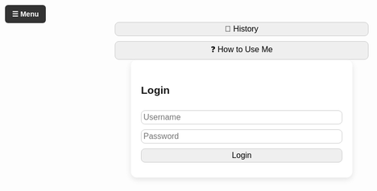 <!DOCTYPE html>
<html lang="en">
<head>
  <meta charset="UTF-8">
  <title>Name Lookup System</title>
  <style>
    body {
      font-family: Arial, sans-serif;
      background-image: url("20250728-001317.jpg");
      background-position: center;
      background-attachment: fixed;
      padding: 20px;
    }
    .login-container, .lookup-container {
      max-width: 400px;
      margin: auto;
      background: white;
      padding: 20px;
      border-radius: 12px;
      box-shadow: 0 4px 12px rgba(0,0,0,0.1);
    }
    input, button {
      width: 100%;
      padding: 4px;
      margin-top: 10px;
      font-size: 16px;
      border-radius: 8px;
      border: 1px solid #ccc;
    }
    #loginError {
      color: red;
      margin-top: 10px;
    }
    #result {
      margin-top: 15px;
      background: #e8f5e9;
      padding: 10px;
      border-radius: 8px;
      display: none;
    }
  #navToggle {
  position: fixed;
  top: 10px;
  left: 10px;
  background: #333;
  color: white;
  padding: 10px 14px;
  border-radius: 6px;
  cursor: pointer;
  z-index: 1000;
  font-weight: bold;
}

#sidebar {
  position: fixed;
  top: 50px;
  left: 10px;
  background: #222;
  padding: 10px;
  display: none;
  flex-direction: column;
  gap: 8px;
  border-radius: 8px;
  z-index: 999;
}

#sidebar button {
  background: #444;
  color: white;
  border: none;
  padding: 8px 12px;
  border-radius: 5px;
  cursor: pointer;
}

#sidebar button:hover {
  background: #666;
}
  </style>
</head>
<body>
  <!-- Sidebar Toggle Button -->
<div id="navToggle" onclick="toggleSidebar()">☰ Menu</div>

<!-- Sidebar -->
<div id="sidebar">
  <button onclick="showSection('history')">📜 History</button>
  <button onclick="showSection('how')">❓ How to Use Me</button>
</div>

<!-- How to Use Section -->
<div id="howSection" style="display:none; padding:10px;">
  <h3>📘 How to Use This System</h3>
  <ul>
    <li>Enter your name in the input field.</li>
    <li>Click "Look Up" to view your data.</li>
    <li>Use the sidebar to navigate.</li>
  </ul>
</div>

<!-- History Section -->
<div id="historySection" style="display:none; padding:10px;">
  <h3>📜 Search History</h3>
  <ul id="historyList"></ul>
</div>

  <!-- Login Section -->
  <div class="login-container" id="loginSection">
    <h2>Login</h2>
    <input type="text" id="username" placeholder="Username">
    <input type="password" id="password" placeholder="Password">
    <button onclick="login()">Login</button>
    <div id="loginError"></div>
  </div>

  <!-- Lookup Section -->
  <div class="lookup-container" id="lookupSection" style="display: none;">
    <h2>Lookup System</h2>
    <input type="text" id="nameInput" placeholder="Type your name">
    <button onclick="lookup()">Look up</button>
    <div id="result"></div>
  </div>

  <script>
    // Login system
    function login() {
      const user = document.getElementById("username").value.trim();
      const pass = document.getElementById("password").value.trim();
      const errorDiv = document.getElementById("loginError");

      // Default login credentials
      const validUser = "Johnvel";
      const validPass = "34101150";

      if (user === validUser && pass === validPass) {
        document.getElementById("loginSection").style.display = "none";
        document.getElementById("lookupSection").style.display = "block";
      } else {
        errorDiv.innerText = "❌ Invalid username or password.";
      }
    }
  </script>

  <script>
    const userData = {
      "Johnvel Lynmer P. Bacaling": {
        age: 17,
        grade: "12",
        email: "johnvel@example.com",
        Section: "NetBios",
        Teacher: "Anne Silawan",
        Num: "09*********",
        FB: "Lynmer Bacaling",
        Mother: "Veleza P. Pahugot",
        Father: "Robert John T. Bacaling",
        LRN: "447077150031",
        Modality:"Face to face"
        
      },
      "Jerald D. Socorin": {
        age: 18,
        grade: "12",
        email: "JeraldSocorn@example.com",
        Section: "NetBios",
        Teacher: "Anne Silawan",
        Num: "09*********",
        FB: "Jerald D. socorin",
        Mother: "Ms.Socorin",
        Father: "Mr.Socorin",
        LRN: "119254120126",
        Modality:"Face to face"
      },
      "Aljun G. Manlakat": {
        age: 16,
        grade: "12",
        email: "Aljun2008@example.com",
        Section: "NetBios",
        Teacher: "Anne Silawan",
        Num: "09*********",
        FB: "Al Jun",
        Mother: "Jocelyn G. Manlakat",
        Father: "Albert R. Manlakat",
        LRN: "119255130220",
        Modality:"Face to face"
        
        
      },
       "Jonalyn M. Miñoza": {
        age: 18,
        grade: "12",
        email: "Jonalyn@example.com",
        Section: "NetBios",
        Teacher: "Anne Silawan",
        Num: "09*********",
        FB: "Monica Miñoza",
        Mother: "Ms.Miñoza",
        Father: "Mr.Miñoza",
        LRN: "119967140396",
        Modality:"Face to face"
        
        
       },
       "MarlynJanne L. Trimonia": {
        age: 17,
        grade: "12",
        email: "Marlyn@example.com",
        Section: "NetBios",
        Teacher: "Anne Silawan",
        Num: "09*********",
        FB: "MarlynJanne Trimonia",
        Mother: "Helen R. Limpangug",
        Father: "Marlon T. Trimonia",
        LRN: "119984130342",
        Modality:"Face to face"
        
       },
       "John Carlo J. Años" :{
         age:18,
         grade:"12",
         email:"Johncarlo@example.com",
         Section:"Netbios",
         Teacher:"Anne Silawan",
         Num:"09*********",
         FB:"John Carlo",
         Mother:"Ms.Años",
         Father:"Mr.Años",
         LRN: "120105120023",
         Modality:"Face to face"
         
       },
        "Louie L. Carcasona" :{
         age:18,
         grade:"12",
         email:"Louie@example.com",
         Section:"Netbios",
         Teacher:"Anne Silawan",
         Num:"09*********",
         FB:"Louie Carcasona",
         Mother:"Ms.Carcasona",
         Father:"Mr.Carcasona",
         LRN: "119967140460",
         Modality:"Face to face"
       },
         "Andre Stephan B. Estardo" :{
         age:18,
         grade:"12",
         email:"Estardoandre@example.com",
         Section:"Netbios",
         Teacher:"Anne Silawan",
         Num:"09*********",
         FB:"",
         Mother:"Ms.Estardo",
         Father:"Mr.Estardo",
         LRN: "119969120081",
         Modality:"Modular"
       },
         "Janzel Niño B. Fernandez" :{
         age:18,
         grade:"12",
         email:"Niño@example.com",
         Section:"Netbios",
         Teacher:"Anne Silawan",
         Num:"09*********",
         FB:"Janzel Fernandez",
         Mother:"Ms.Fernandez",
         Father:"Mr.Fernandez",
         LRN: "119970120201",
         Modality:"Face to face" 
       },
         "Garreth Jezzeriel P. Igot" :{
         age:18,
         grade:"12",
         email:"Jezzeriel@example.com",
         Section:"Netbios",
         Teacher:"Anne Silawan",
         Num:"09*********",
         FB:"Garreth Jezzeriel Igot",
         Mother:"Ms.Igot",
         Father:"Mr.Igot",
         LRN: "404545150068",
         Modality:"Face to face"
       },
        "Alvin Lumongsud" :{
         age:18,
         grade:"12",
         email:"Alvin@example.com",
         Section:"Netbios",
         Teacher:"Anne Silawan",
         Num:"09*********",
         FB:"",
         Mother:"Ms.Lumongsud",
         Father:"Mr.Lumongsud",
         LRN: "119975130480",
         Modality:"Modular"
       },
      "Shaun Isiah B. Mahipos" :{
         age:18,
         grade:"12",
         email:"Isayashaun@example.com",
         Section:"Netbios",
         Teacher:"Anne Silawan",
         Num:"09*********",
         FB:"Isiah Shaun",
         Mother:"Ms.Mahipos",
         Father:"Mr.Mahipos",
         LRN: "119977130183",
         Modality:"Face to face"
       },
      "Kent Maribojoc" :{
         age:18,
         grade:"12",
         email:"Kent@example.com",
         Section:"Netbios",
         Teacher:"Anne Silawan",
         Num:"09*********",
         FB:"Kent Maribojoc",
         Mother:"Ms.Maribojoc",
         Father:"Mr.Maribojoc",
         LRN: "119970130685",
         Modality:"Face to face"
       },
      "Yancy P. Pagdalian" :{
         age:18,
         grade:"12",
         email:"Yancy@example.com",
         Section:"Netbios",
         Teacher:"Anne Silawan",
         Num:"09*********",
         FB:"",
         Mother:"Ms.Pagdalian",
         Father:"Mr.Pagdalian",
         LRN: "119969120245",
         Modality:"Modular"
       },
      "Kiven T. Muñasque" :{
         age:18,
         grade:"12",
         email:"Kev@example.com",
         Section:"Netbios",
         Teacher:"Anne Silawan",
         Num:"09*********",
         FB:"Kiven Muña",
         Mother:"Ms.Muñasque",
         Father:"Mr.Muñasque",
         LRN: "119093140069",
         Modality:"Face to face"
       },
      "Juno A. Pagobo" :{
         age:18,
         grade:"12",
         email:"Pagobofam@example.com",
         Section:"Netbios",
         Teacher:"Anne Silawan",
         Num:"09*********",
         FB:"",
         Mother:"Ms.Pagobo",
         Father:"Mr.Pagobo",
         LRN: "119969130174",
         Modality:"Modular"
       },
      "Jaylord J. Quilantang" :{
         age:18,
         grade:"12",
         email:"Jaylord@example.com",
         Section:"NetBios",
         Teacher:"Anne Silawan",
         Num:"09*********",
         FB:"",
         Mother:"Ms.Quilantang",
         Father:"Mr.Quilantang",
         LRN: "119977130288",
         Modality:"Face to face"
       },
      "Geoffrey Miles A. Repollo" :{
         age:18,
         grade:"12",
         email:"GM@example.com",
         Section:"Netbios",
         Teacher:"Anne Silawan",
         Num:"09*********",
         FB:"GM Ando Repollo",
         Mother:"Chona A. Repollo",
         Father:"Gregorio B. Repollo",
         LRN: "119259130163",
         Modality:"Face to face"
       },
      "Jake B. Roxas" :{
         age:18,
         grade:"12",
         email:"Jake@example.com",
         Section:"Netbios",
         Teacher:"Anne Silawan",
         Num:"09*********",
         FB:"Jake Roxas",
         Mother:"Ms.Roxas",
         Father:"Mr.Roxas",
         LRN: "119968120177",
         Modality:"Face to face"
       },
      "Jaylord E. Segales" :{
         age:18,
         grade:"12",
         email:"Segalesfam@example.com",
         Section:"Netbios",
         Teacher:"Anne Silawan",
         Num:"09*********",
         FB:"",
         Mother:"Ms.Segales",
         Father:"Mr.Segales",
         LRN: "119969100249",
         Modality:"Modular"
       },
      "Rhiley P. Septimo" :{
         age:18,
         grade:"12",
         email:"Rhiley@example.com",
         Section:"Netbios",
         Teacher:"Anne Silawan",
         Num:"09*********",
         FB:"Rhiley Septimo",
         Mother:"Ms.Septimo",
         Father:"Mr.Septimo",
         LRN: "119145130090",
         Modality:"Face to face"
       
       },
      "Steven B. Suba" :{
         age:18,
         grade:"12",
         email:"Steven@example.com",
         Section:"Netbios",
         Teacher:"Anne Silawan",
         Num:"09*********",
         FB:"Steven Suba",
         Mother:"Ms.Suba",
         Father:"Mr.Suba",
         LRN: "119096110029",
         Modality:"Face to face"
       },
      "Matt Andrew N. Sumile" :{
         age:18,
         grade:"12",
         email:"Matt@example.com",
         Section:"Netbios",
         Teacher:"Anne Silawan",
         Num:"09*********",
         FB:"Matt Andrew Sumile",
         Mother:"Ms.Sumile",
         Father:"Mr.Sumile",
         LRN: "119989150579",
         Modality:"Face to face"
       },
      "Marc Aeron Tampus" :{
         age:18,
         grade:"12",
         email:"aeron@example.com",
         Section:"Netbios",
         Teacher:"Anne Silawan",
         Num:"09*********",
         FB:"Aeron casas",
         Mother:"Ms.Tampus",
         Father:"Mr.Tampus",       
         LRN: "119989140607",
         Modality:"Face to face"
       },
      "Jimmy E. Villa" :{
         age:18,
         grade:"12",
         email:"JimmyJames@example.com",
         Section:"Netbios",
         Teacher:"Anne Silawan",
         Num:"09*********",
         FB:"Jimmy James",
         Mother:"Ms.Villa",
         Father:"Mr.Villa",
         LRN: "119987140038",
         Modality:"Face to face"
        
       },
      "Samantha Faith R. Gencono" :{
         age:18,
         grade:"12",
         email:"Samantha@example.com",
         Section:"Netbios",
         Teacher:"Anne Silawan",
         Num:"09*********",
         FB:"Izzy Maria",
         Mother:"Ms.Gencono",
         Father:"Mr.Gencono",
         LRN: "119968130259",
         Modality:"Face to face"
        
       },
      "Jovie M. Maloloy-on" :{
         age:18,
         grade:"12",
         email:"Jovie@example.com",
         Section:"Netbios",
         Teacher:"Anne Silawan",
         Num:"09*********",
         FB:"Vie Maloloy-on",
         Mother:"Ms.Maloloy-on",
         Father:"Mr.Maloloy-on",
         LRN: "119967140959",
         Modality:"Face to face"
       
       },
      "Rhoan Shinlee E. Salac" :{
         age:18,
         grade:"12",
         email:"Shinlee@example.com",
         Section:"Netbios",
         Teacher:"Anne Silawan",
         Num:"09*********",
         FB:"",
         Mother:"Ms.Salac",
         Father:"Mr.Salac",
         LRN: "119965140213",
         Modality:"Modular"
      
       },
      "Rachel A. Bayaras" :{
         age:17,
         grade:"12",
         email:"Rachel@example.com",
         Section:"Netbios",
         Teacher:"Anne Silawan",
         Num:"09*********",
         FB:"Rachel Bayaras",
         Mother:"Ms.Bayaras",
         Father:"Mr.Bayaras",
         LRN: "119984130190",
         Modality:"Face to face"
      }
      
    };

    function lookup() {
      const name = document.getElementById("nameInput").value.trim();
      const resultDiv = document.getElementById("result");

      if (userData[name]) {
        const data = userData[name];
        resultDiv.innerHTML = `
          <strong>Name:</strong> ${name}<br>
          <strong>Age:</strong> ${data.age}<br>
          <strong>Grade:</strong> ${data.grade}<br>
          <strong>Email:</strong> ${data.email}<br>
          <strong>Section:</strong> ${data.Section}<br>
          <strong>Teacher:</strong> ${data.Teacher}<br>
          <strong>Number:</strong> ${data.Num}<br> 
          <strong>FB:</strong> ${data.FB}<br>
          <strong>Mother:</strong> ${data.Mother}<br>
          <strong>Father:</strong> ${data.Father}<br>
          <strong>Parents Number:</strong> ${data.ParentsNumber}<br>
          <strong>LRN:</strong> ${data.LRN}<br>
          <strong>Modality:</strong> ${data.Modality}
        `;
        resultDiv.style.display = "block";
      } else {
        resultDiv.innerHTML = "❌ No data found for that name.";
        resultDiv.style.display = "block";
      }
    }
  function toggleSidebar() {
  const sidebar = document.getElementById("sidebar");
  sidebar.style.display = (sidebar.style.display === "flex") ? "none" : "flex";
}

const historyList = [];

const originalLookup = lookup;
lookup = function() {
  const name = document.getElementById("nameInput").value.trim();
  if (name) historyList.push(name);
  originalLookup(); // run your existing logic
};

function showSection(section) {
  // Optional: Show/hide your container if needed
  if (document.querySelector('.lookup-container')) {
    document.querySelector('.lookup-container').style.display = section === 'search' ? 'block' : 'none';
  }

  document.getElementById('howSection').style.display = section === 'how' ? 'block' : 'none';
  document.getElementById('historySection').style.display = section === 'history' ? 'block' : 'none';

  if (section === 'history') {
    const ul = document.getElementById('historyList');
    ul.innerHTML = '';
    [...new Set(historyList)].forEach(name => {
      const li = document.createElement('li');
      li.textContent = name;
      ul.appendChild(li);
    });
  }
}
  </script>
</body>
</html>
